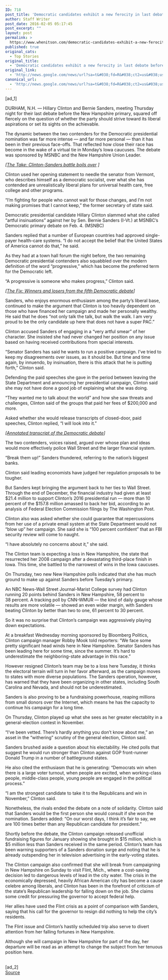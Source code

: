 ```yaml
---
ID: 718
post_title: 'Democratic candidates exhibit a new ferocity in last debate before NH vote &#8211; Washington Post'
author: Staff Writer
post_date: 2016-02-05 05:17:45
post_excerpt: ""
layout: post
permalink: >
  https://www.whenitson.com/democratic-candidates-exhibit-a-new-ferocity-in-last-debate-before-nh-vote-washington-post/
published: true
original_cats:
  - Top Stories
original_title:
  - 'Democratic candidates exhibit a new ferocity in last debate before NH vote - Washington Post'
original_link:
  - 'http://news.google.com/news/url?sa=t&#038;fd=R&#038;ct2=us&#038;usg=AFQjCNFkqL1aHuhUFWu-ZfamOyYCE6GrDw&#038;clid=c3a7d30bb8a4878e06b80cf16b898331&#038;cid=52779042749222&#038;ei=eDC0VrjkEJPLwQHI2ZeYCQ&#038;url=https://www.washingtonpost.com/politics/2016/02/04/e5cb631a-cb78-11e5-88ff-e2d1b4289c2f_story.html'
canonical_url:
  - 'http://news.google.com/news/url?sa=t&#038;fd=R&#038;ct2=us&#038;usg=AFQjCNFkqL1aHuhUFWu-ZfamOyYCE6GrDw&#038;clid=c3a7d30bb8a4878e06b80cf16b898331&#038;cid=52779042749222&#038;ei=eDC0VrjkEJPLwQHI2ZeYCQ&#038;url=https://www.washingtonpost.com/politics/2016/02/04/e5cb631a-cb78-11e5-88ff-e2d1b4289c2f_story.html'
---
```

 [ad_1]
<br><div id=""><p> <span class="dateline">DURHAM, N.H. —</span> Hillary Clinton and Bernie Sanders, meeting Thursday night for their last debate before the New Hampshire primary, squared off fiercely on the question of whether the party should strive toward its liberal aspirations or set its sights on the achievable.</p> <p>The dynamic between the two contenders for the Democratic presidential nomination was far more intense — and far more personal — than it has been in their previous face-offs. That reflected how close their race has become in the wake of a virtual tie in Monday’s Iowa caucuses. The debate was sponsored by MSNBC and the New Hampshire Union Leader.</p> <p channel="wp.com" class="interstitial-link"> <i>[<a href="https://www.washingtonpost.com/politics/clinton-sanders-battle-boils-over-in-debate-between-resolute-contenders/2016/02/04/b30c9af2-cba5-11e5-88ff-e2d1b4289c2f_story.html">The Take: Clinton-Sanders battle boils over</a> ]</i> </p> <p>Clinton used her opening statement to needle the senator from Vermont, who describes himself as a democratic socialist, over what she has contended are unrealistically liberal plans for universal health care, free college and other programs.</p> <p>“I’m fighting for people who cannot wait for those changes, and I’m not making promises that I cannot keep,” the former secretary of state said.</p><div class="inline-content inline-video" readability="34">  <p> <span class="pb-caption">Democratic presidential candidate Hillary Clinton slammed what she called “artful insinuations” against her by Sen. Bernie Sanders (I-Vt.) at MSNBC’s Democratic primary debate on Feb. 4. (MSNBC)</span> </p> </div> <p>Sanders replied that a number of European countries had approved single-payer health-care systems. “I do not accept the belief that the United States of America cannot do that,” he said.</p> <p>As they had at a town hall forum the night before, the two remaining Democratic presidential contenders also squabbled over the modern definition of the word “progressive,” which has become the preferred term for the Democratic left.</p> <p>“A progressive is someone who makes progress,” Clinton said.</p> <p channel="wp.com" class="interstitial-link"> <i>[<a href="https://www.washingtonpost.com/news/the-fix/wp/2016/02/04/winners-and-losers-from-the-5th-democratic-presidential-debate/">The Fix: Winners and losers from the fifth Democratic debate</a>]</i> </p> <p>Sanders, who enjoys enormous enthusiasm among the party’s liberal base, continued to make the argument that Clinton is too heavily dependent on those who have financed her campaign and made her personally wealthy. He said that he does “not only talk the talk, but walk the walk. I am very proud to be the only candidate up here that does not have a super PAC.”</p> <p>Clinton accused Sanders of engaging in a “very artful smear” of her character. She insisted she had never changed her position on any issue based on having received contributions from special interests.</p> <p>“Senator Sanders has said he wants to run a positive campaign. I’ve tried to keep my disagreements over issues, as it should be. But time and time again, by innuendo, by insinuation, there is this attack that he is putting forth,” Clinton said.</p> <p>Defending the paid speeches she gave in the period between leaving the State Department and announcing her presidential campaign, Clinton said she may not have done a good job of explaining what she was doing.</p> <p>“They wanted me to talk about the world” and how she saw threats and challenges, Clinton said of the groups that paid her fees of $200,000 and more.</p> <p>Asked whether she would release transcripts of closed-door, paid speeches, Clinton replied, “I will look into it.”</p> <p channel="wp.com" class="interstitial-link"> <i>[<a href="https://www.washingtonpost.com/news/the-fix/wp/2016/02/04/sanders-clinton-debate-transcript-annotating-what-they-say/">Annotated transcript of the Democratic debate</a>]</i> </p> <p>The two contenders, voices raised, argued over whose plan and ideas would more effectively police Wall Street and the larger financial system.</p> <p>“Break them up!” Sanders thundered, referring to the nation’s biggest banks.</p> <p>Clinton said leading economists have judged her regulation proposals to be tougher.</p> <p>But Sanders kept bringing the argument back to her ties to Wall Street. Through the end of December, the financial industry had given at least $21.4 million to support Clinton’s 2016 presidential run — more than 10 percent of the $157.8 million amassed to back her bid, according to an analysis of Federal Election Commission filings by The Washington Post.</p> <p>Clinton also was asked whether she could guarantee that repercussions from her use of a private email system at the State Department would not “blow up” her campaign. She said she is “100 percent confident” that an FBI security review will come to naught.</p> <p>“I have absolutely no concerns about it,” she said.</p> <p>The Clinton team is expecting a loss in New Hampshire, the state that resurrected her 2008 campaign after a devastating third-place finish in Iowa. This time, she battled to the narrowest of wins in the Iowa caucuses.</p> <p>On Thursday, two new New Hampshire polls indicated that she has much ground to make up against Sanders before Tuesday’s primary.</p> <p>An NBC News-Wall Street Journal-Marist College survey had Clinton running 20 points behind Sanders in New Hampshire, 58 percent to 38 percent. A tracking poll by CNN-WMUR — the kind of daily gauge whose results are more volatile — showed an even wider margin, with Sanders beating Clinton by better than two to one, 61 percent to 30 percent.</p> <p>So it was no surprise that Clinton’s campaign was aggressively playing down expectations.</p> <p>At a breakfast Wednesday morning sponsored by Bloomberg Politics, Clinton campaign manager Robby Mook told reporters: “We face some pretty significant head winds here in New Hampshire. Senator Sanders has been leading here for some time, since the summer. It’s hard to underestimate the neighboring-state advantage in this race.”</p> <p>However resigned Clinton’s team may be to a loss here Tuesday, it thinks the electoral terrain will turn in her favor afterward, as the campaign moves to states with more diverse populations. The Sanders operation, however, has warned that they have been organizing in other states, including South Carolina and Nevada, and should not be underestimated.</p> <p>Sanders is also proving to be a fundraising powerhouse, reaping millions from small donors over the Internet, which means he has the capacity to continue his campaign for a long time.</p> <p>On Thursday, Clinton played up what she sees as her greater electablity in a general-election contest in November.</p> <p>“I’ve been vetted. There’s hardly anything you don’t know about me,” an asset in the “withering” scrutiny of the general election, Clinton said.</p> <p>Sanders brushed aside a question about his electability. He cited polls that suggest he would run stronger than Clinton against GOP front-runner Donald Trump in a number of battleground states.</p> <p>He also cited the enthusiasm that he is generating: “Democrats win when there is a large voter turnout, when people are excited, when working-class people, middle-class people, young people are engaged in the political process.”</p> <p>“I am the strongest candidate to take it to the Republicans and win in November,” Clinton said.</p> <p>Nonetheless, the rivals ended the debate on a note of solidarity. Clinton said that Sanders would be the first person she would consult if she won the nomination. Sanders added: “On our worst days, I think it’s fair to say, we are 100 times better than any Republican candidate for president.”</p> <p>Shortly before the debate, the Clinton campaign released un­official fundraising figures for January showing she brought in $15 million, which is $5 million less than Sanders received in the same period. Clinton’s team has been warning supporters of a Sanders donation surge and noting that he is already outspending her in television advertising in the early-voting states.</p> <p>The Clinton campaign also confirmed that she will break from campaigning in New Hampshire on Sunday to visit Flint, Mich., where a cost-saving decision led to dangerous levels of lead in the city water. The crisis in the economically depressed, heavily African American city has become a cause celebre among liberals, and Clinton has been in the forefront of criticism of the state’s Republican leadership for falling down on the job. She claims some credit for pressuring the governor to accept federal help.</p> <p>Her allies have used the Flint crisis as a point of comparison with Sanders, saying that his call for the governor to resign did nothing to help the city’s residents.</p> <p>The Flint issue and Clinton’s hastily scheduled trip also serve to divert attention from her falling fortunes in New Hampshire.</p> <p>Although she will campaign in New Hampshire for part of the day, her departure will be read as an attempt to change the subject from her tenuous position here.</p> </div>
<br>[ad_2]
<br><a href="http://news.google.com/news/url?sa=t&#038;fd=R&#038;ct2=us&#038;usg=AFQjCNFkqL1aHuhUFWu-ZfamOyYCE6GrDw&#038;clid=c3a7d30bb8a4878e06b80cf16b898331&#038;cid=52779042749222&#038;ei=eDC0VrjkEJPLwQHI2ZeYCQ&#038;url=https://www.washingtonpost.com/politics/2016/02/04/e5cb631a-cb78-11e5-88ff-e2d1b4289c2f_story.html">Source </a>